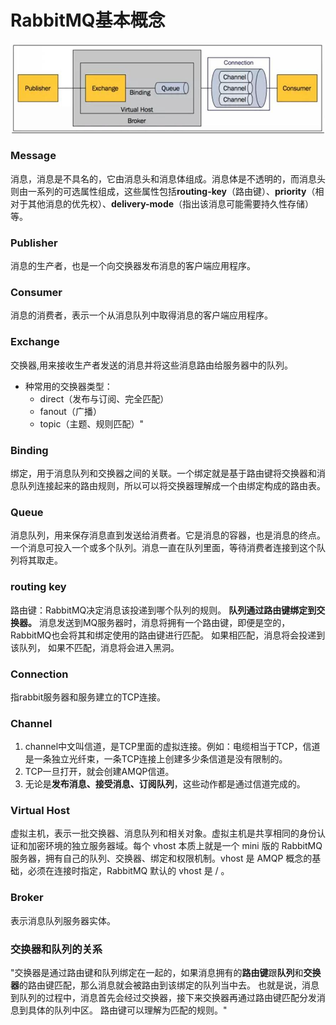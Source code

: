 # RabbitMQ基本概念
![](../img/10.jpg)

### Message
消息，消息是不具名的，它由消息头和消息体组成。消息体是不透明的，而消息头则由一系列的可选属性组成，这些属性包括**routing-key**（路由键）、**priority**（相对于其他消息的优先权）、**delivery-mode**（指出该消息可能需要持久性存储）等。
### Publisher
消息的生产者，也是一个向交换器发布消息的客户端应用程序。		
### Consumer
消息的消费者，表示一个从消息队列中取得消息的客户端应用程序。
### Exchange
交换器,用来接收生产者发送的消息并将这些消息路由给服务器中的队列。
+ 种常用的交换器类型：
   +    direct（发布与订阅、完全匹配）
   +  fanout（广播）
   +  topic（主题、规则匹配）"
### Binding
绑定，用于消息队列和交换器之间的关联。一个绑定就是基于路由键将交换器和消息队列连接起来的路由规则，所以可以将交换器理解成一个由绑定构成的路由表。
### Queue
消息队列，用来保存消息直到发送给消费者。它是消息的容器，也是消息的终点。一个消息可投入一个或多个队列。消息一直在队列里面，等待消费者连接到这个队列将其取走。		
### routing key	
路由键：RabbitMQ决定消息该投递到哪个队列的规则。
**队列通过路由键绑定到交换器。**
消息发送到MQ服务器时，消息将拥有一个路由键，即便是空的，RabbitMQ也会将其和绑定使用的路由键进行匹配。
如果相匹配，消息将会投递到该队列，
如果不匹配，消息将会进入黑洞。		
### Connection
指rabbit服务器和服务建立的TCP连接。		
### Channel	
1. channel中文叫信道，是TCP里面的虚拟连接。例如：电缆相当于TCP，信道是一条独立光纤束，一条TCP连接上创建多少条信道是没有限制的。
2. TCP一旦打开，就会创建AMQP信道。
3. 无论是**发布消息、接受消息、订阅队列**，这些动作都是通过信道完成的。
### Virtual Host		
虚拟主机，表示一批交换器、消息队列和相关对象。虚拟主机是共享相同的身份认证和加密环境的独立服务器域。每个 vhost 本质上就是一个 mini 版的 RabbitMQ 服务器，拥有自己的队列、交换器、绑定和权限机制。vhost 是 AMQP 概念的基础，必须在连接时指定，RabbitMQ 默认的 vhost 是 / 。	
### Broker
表示消息队列服务器实体。	
### 交换器和队列的关系						
"交换器是通过路由键和队列绑定在一起的，如果消息拥有的**路由键**跟**队列**和**交换器**的路由键匹配，那么消息就会被路由到该绑定的队列当中去。
也就是说，消息到队列的过程中，消息首先会经过交换器，接下来交换器再通过路由键匹配分发消息到具体的队列中区。
路由键可以理解为匹配的规则。"						
